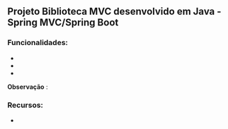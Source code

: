 ## Projeto Biblioteca MVC desenvolvido em Java - Spring MVC/Spring Boot

### Funcionalidades:

- 
- 
- 


**Observação** : 


### Recursos:

- 
 
